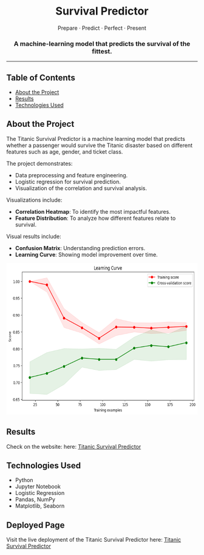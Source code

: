 <div align="center">
<h1>Survival Predictor</a></h1>
Prepare · Predict · Perfect · Present
<br>
<h3>A machine-learning model that predicts the survival of the fittest.</h3>
</div>
<hr>
<div align="center">
<The Titanic Survival Predictor is a machine-learning model that predicts the likelihood of a passenger's survival based on various factors such as age, gender, and ticket class. This project demonstrates the power of data science in analyzing historical events and drawing meaningful insights.
</div>


<div align = "left">
  
## Table of Contents
- [About the Project](#about-the-project)
- [Results](#results)
- [Technologies Used](#technologies-used)

## About the Project
The Titanic Survival Predictor is a machine learning model that predicts whether a passenger would survive the Titanic disaster based on different features such as age, gender, and ticket class.

The project demonstrates:
- Data preprocessing and feature engineering.
- Logistic regression for survival prediction.
- Visualization of the correlation and survival analysis.

Visualizations include:
- **Correlation Heatmap**: To identify the most impactful features.
- **Feature Distribution**: To analyze how different features relate to survival.

Visual results include:
- **Confusion Matrix**: Understanding prediction errors.
- **Learning Curve**: Showing model improvement over time.<br>
<img src="https://github.com/raunnieo/survival-predictor/blob/main/assets/plots/learning%20curve.png" alt="Learning Curve" width="700" height="400" /> 
<br>

## Results
Check on the website: here: [Titanic Survival Predictor](https://raunnieo.github.io/survival-predictor/)

## Technologies Used
- Python
- Jupyter Notebook
- Logistic Regression
- Pandas, NumPy
- Matplotlib, Seaborn

## Deployed Page
Visit the live deployment of the Titanic Survival Predictor here: [Titanic Survival Predictor](https://raunnieo.github.io/survival-predictor/)
